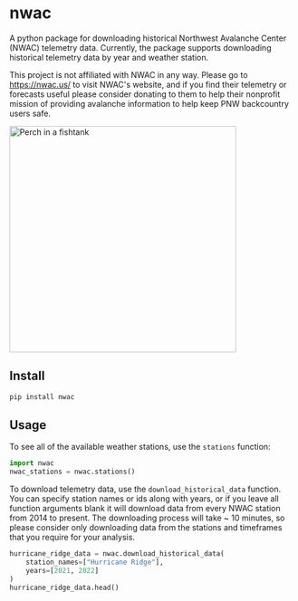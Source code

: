 # nwac

A python package for downloading historical Northwest Avalanche Center (NWAC) telemetry data. Currently, the package supports downloading historical telemetry data by year and weather station. 

This project is not affiliated with NWAC in any way. Please go to https://nwac.us/ to visit NWAC's website, and if you find their telemetry or forecasts useful please consider donating to them to help their nonprofit mission of providing avalanche information to help keep PNW backcountry users safe.

<img src="https://57hours.com/wp-content/uploads/2021/10/Heather-Canyon-Double-Black-Diamond-1776x1197.jpg" alt="Perch in a fishtank" width="400"/>


## Install

```bash
pip install nwac
```

## Usage

To see all of the available weather stations, use the `stations` function:

```python
import nwac
nwac_stations = nwac.stations()
```

To download telemetry data, use the `download_historical_data` function. You can specify station names or ids along with years, or if you leave all function arguments blank it will download data from every NWAC station from 2014 to present. The downloading process will take ~ 10 minutes, so please consider only downloading data from the stations and timeframes that you require for your analysis. 

```python
hurricane_ridge_data = nwac.download_historical_data(
    station_names=["Hurricane Ridge"],
    years=[2021, 2022]
)
hurricane_ridge_data.head()
```
